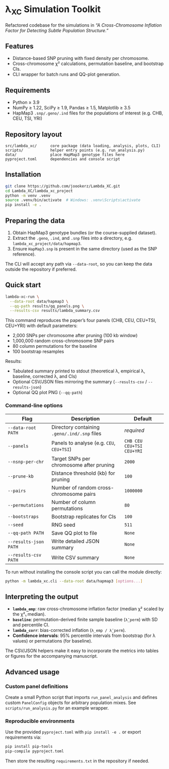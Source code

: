 # λ<sub>XC</sub> Simulation Toolkit

Refactored codebase for the simulations in *“A Cross-Chromosome Inflation
Factor for Detecting Subtle Population Structure.”*

## Features

- Distance-based SNP pruning with fixed density per chromosome.
- Cross-chromosome χ² calculations, permutation baseline, and bootstrap CIs.
- CLI wrapper for batch runs and QQ-plot generation.

## Requirements

- Python ≥ 3.9
- NumPy ≥ 1.22, SciPy ≥ 1.9, Pandas ≥ 1.5, Matplotlib ≥ 3.5
- HapMap3 `.snp/.geno/.ind` files for the populations of interest (e.g. CHB, CEU, TSI, YRI)

## Repository layout

```
src/lambda_xc/      core package (data loading, analysis, plots, CLI)
scripts/            helper entry points (e.g. run_analysis.py)
data/               place HapMap3 genotype files here
pyproject.toml      dependencies and console script
```

## Installation

```bash
git clone https://github.com/joookerz/Lambda_XC.git
cd Lambda_XC/lambda_xc_project
python -m venv .venv
source .venv/bin/activate  # Windows: .venv\Scripts\activate
pip install -e .
```

## Preparing the data

1. Obtain HapMap3 genotype bundles (or the course-supplied dataset).
2. Extract the `.geno`, `.ind`, and `.snp` files into a directory, e.g. `lambda_xc_project/data/hapmap3`.
3. Ensure `HapMap3.snp` is present in the same directory (used as the SNP reference).

The CLI will accept any path via `--data-root`, so you can keep the data outside the repository if preferred.

## Quick start

```bash
lambda-xc-run \
  --data-root data/hapmap3 \
  --qq-path results/qq_panels.png \
  --results-csv results/lambda_summary.csv
```

This command reproduces the paper’s four panels (CHB, CEU, CEU+TSI, CEU+YRI) with default parameters:

- 2,000 SNPs per chromosome after pruning (100 kb window)
- 1,000,000 random cross-chromosome SNP pairs
- 80 column permutations for the baseline
- 100 bootstrap resamples

Results:

- Tabulated summary printed to stdout (theoretical λ, empirical λ, baseline, corrected λ, and CIs)
- Optional CSV/JSON files mirroring the summary (`--results-csv` / `--results-json`)
- Optional QQ plot PNG (`--qq-path`)

### Command-line options

| Flag | Description | Default |
| ---- | ----------- | ------- |
| `--data-root PATH` | Directory containing `.geno/.ind/.snp` files | *required* |
| `--panels` | Panels to analyse (e.g. `CEU`, `CEU+TSI`) | `CHB CEU CEU+TSI CEU+YRI` |
| `--nsnp-per-chr` | Target SNPs per chromosome after pruning | `2000` |
| `--prune-kb` | Distance threshold (kb) for pruning | `100` |
| `--pairs` | Number of random cross-chromosome pairs | `1000000` |
| `--permutations` | Number of column permutations | `80` |
| `--bootstraps` | Bootstrap replicates for CIs | `100` |
| `--seed` | RNG seed | `511` |
| `--qq-path PATH` | Save QQ plot to file | `None` |
| `--results-json PATH` | Write detailed JSON summary | `None` |
| `--results-csv PATH` | Write CSV summary | `None` |

To run without installing the console script you can call the module directly:

```bash
python -m lambda_xc.cli --data-root data/hapmap3 [options...]
```

## Interpreting the output

- **`lambda_emp`**: raw cross-chromosome inflation factor (median χ² scaled by the χ²₁ median).
- **`baseline`**: permutation-derived finite sample baseline (`λ̄_perm`) with SD and percentile CI.
- **`lambda_corr`**: bias-corrected inflation (`λ_emp / λ̄_perm`).
- **Confidence intervals**: 95% percentile intervals from bootstrap (for λ values) or permutations (for baseline).

The CSV/JSON helpers make it easy to incorporate the metrics into tables or figures for the accompanying manuscript.

## Advanced usage

### Custom panel definitions

Create a small Python script that imports `run_panel_analysis` and defines custom `PanelConfig` objects for arbitrary population mixes. See `scripts/run_analysis.py` for an example wrapper.

### Reproducible environments

Use the provided `pyproject.toml` with `pip install -e .` or export requirements via:

```bash
pip install pip-tools
pip-compile pyproject.toml
```

Then store the resulting `requirements.txt` in the repository if needed.
